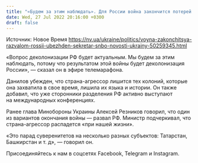 ```yaml
---
title: "«Будем за этим наблюдать». Для России война закончится потерей колоний — Данилов"
date: Wed, 27 Jul 2022 20:16:00 +0300
draft: false
---
```

Источник: Новое Время https://nv.ua/ukraine/politics/voyna-zakonchitsya-razvalom-rossii-ubezhden-sekretar-snbo-novosti-ukrainy-50259345.html


«Вопрос деколонизации РФ будет актуальным. Мы будем за этим наблюдать, потому что результатом этой войны будет деколонизация России», — сказал он в эфире телемарафона.

Данилов убежден, что страна-агрессор лишится тех колоний, которые она захватила в свое время, лишила их языка и истории. Он также добавил, что уже сторонники разделения РФ активно выступают на международных конференциях. 

Ранее глава Минобороны Украины Алексей Резников говорил, что один из вариантов окончания войны — развал РФ. Министр подчеркивал, что страна-агрессор распадется «при нашей жизни».

«Это парад суверенитетов на несколько разных субъектов: Татарстан, Башкирстан и т. д», — говорил он.

Присоединяйтесь к нам в соцсетях Facebook, Telegram и Instagram.
